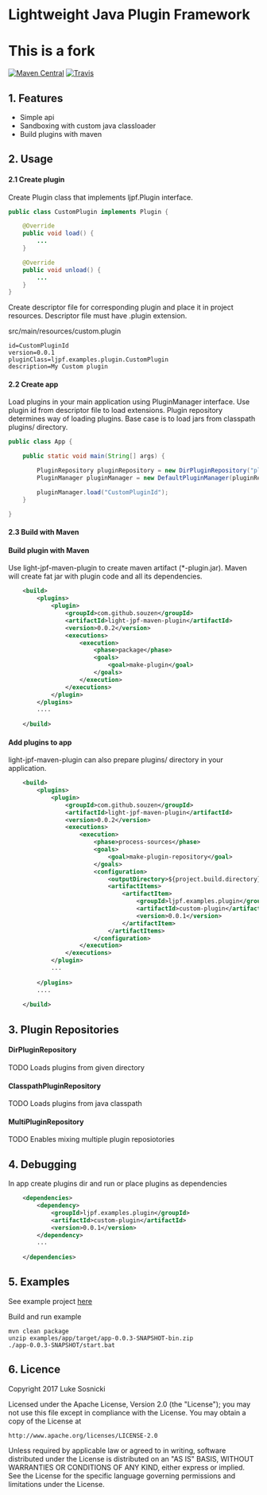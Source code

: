 # Lightweight Java Plugin Framework

# This is a fork

[![Maven Central](https://img.shields.io/maven-central/v/com.github.souzen/light-jpf.svg)](http://search.maven.org/#search|ga|1|light-jpf)
[![Travis](https://img.shields.io/travis/rust-lang/rust.svg)](https://travis-ci.org/souzen/light-jpf)



## 1. Features
- Simple api
- Sandboxing with custom java classloader
- Build plugins with maven



## 2. Usage

#### 2.1 Create plugin

Create Plugin class that implements ljpf.Plugin interface.

```java
public class CustomPlugin implements Plugin {

    @Override
    public void load() {
        ...
    }

    @Override
    public void unload() {
        ...
    }
}
```

Create descriptor file for corresponding plugin and place it in project resources.
Descriptor file must have .plugin extension.

src/main/resources/custom.plugin

```properties
id=CustomPluginId
version=0.0.1
pluginClass=ljpf.examples.plugin.CustomPlugin
description=My Custom plugin
```

#### 2.2 Create app

Load plugins in your main application using PluginManager interface. Use plugin id from descriptor file to load extensions.
Plugin repository determines way of loading plugins. Base case is to load jars from classpath plugins/ directory.


```java
public class App {

    public static void main(String[] args) {

        PluginRepository pluginRepository = new DirPluginRepository("plugins");
        PluginManager pluginManager = new DefaultPluginManager(pluginRepository);

        pluginManager.load("CustomPluginId");
    }

}
```

#### 2.3 Build with Maven

#### Build plugin with Maven

Use light-jpf-maven-plugin to create maven artifact (*-plugin.jar).
Maven will create fat jar with plugin code and all its dependencies. 

```xml
    <build>
        <plugins>
            <plugin>
                <groupId>com.github.souzen</groupId>
                <artifactId>light-jpf-maven-plugin</artifactId>
                <version>0.0.2</version>
                <executions>
                    <execution>
                        <phase>package</phase>
                        <goals>
                            <goal>make-plugin</goal>
                        </goals>
                    </execution>
                </executions>
            </plugin>
        </plugins>
        ....    
    
    </build>
```

#### Add plugins to app

light-jpf-maven-plugin can also prepare plugins/ directory in your application.

```xml
    <build>
        <plugins>
            <plugin>
                <groupId>com.github.souzen</groupId>
                <artifactId>light-jpf-maven-plugin</artifactId>
                <version>0.0.2</version>
                <executions>
                    <execution>
                        <phase>process-sources</phase>
                        <goals>
                            <goal>make-plugin-repository</goal>
                        </goals>
                        <configuration>
                            <outputDirectory>${project.build.directory}/plugins</outputDirectory>
                            <artifactItems>
                                <artifactItem>
                                    <groupId>ljpf.examples.plugin</groupId>
                                    <artifactId>custom-plugin</artifactId>
                                    <version>0.0.1</version>
                                </artifactItem>
                            </artifactItems>
                        </configuration>
                    </execution>
                </executions>
            </plugin>
            ... 
               
        </plugins>
        ....    
    
    </build>
```



## 3. Plugin Repositories

#### DirPluginRepository
TODO Loads plugins from given directory

#### ClasspathPluginRepository
TODO Loads plugins from java classpath

#### MultiPluginRepository
TODO Enables mixing multiple plugin reposiotories



## 4. Debugging
In app create plugins dir and run or place plugins as dependencies

```xml
    <dependencies>
        <dependency>
            <groupId>ljpf.examples.plugin</groupId>
            <artifactId>custom-plugin</artifactId>
            <version>0.0.1</version>
        </dependency>
        ...
        
    </dependencies>
```



## 5. Examples
See example project [here](https://github.com/souzen/light-jpf/tree/master/examples)

Build and run example

```
mvn clean package
unzip examples/app/target/app-0.0.3-SNAPSHOT-bin.zip
./app-0.0.3-SNAPSHOT/start.bat
```


## 6. Licence
Copyright 2017 Luke Sosnicki

Licensed under the Apache License, Version 2.0 (the "License");
you may not use this file except in compliance with the License.
You may obtain a copy of the License at

    http://www.apache.org/licenses/LICENSE-2.0

Unless required by applicable law or agreed to in writing, software
distributed under the License is distributed on an "AS IS" BASIS,
WITHOUT WARRANTIES OR CONDITIONS OF ANY KIND, either express or implied.
See the License for the specific language governing permissions and
limitations under the License.
